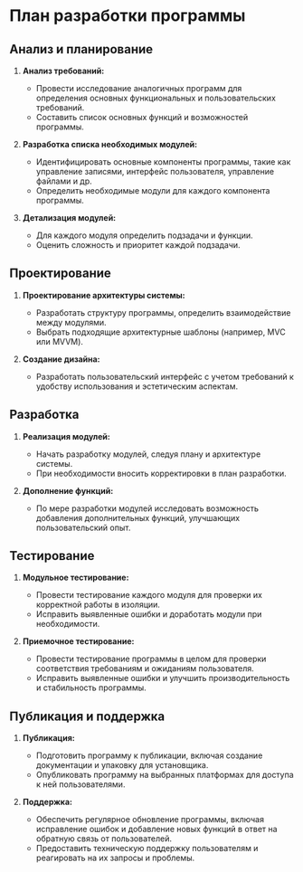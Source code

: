 # План разработки программы

## Анализ и планирование
1. **Анализ требований:**
   - Провести исследование аналогичных программ для определения основных функциональных и пользовательских требований.
   - Составить список основных функций и возможностей программы.

2. **Разработка списка необходимых модулей:**
   - Идентифицировать основные компоненты программы, такие как управление записями, интерфейс пользователя, управление файлами и др.
   - Определить необходимые модули для каждого компонента программы.

3. **Детализация модулей:**
   - Для каждого модуля определить подзадачи и функции.
   - Оценить сложность и приоритет каждой подзадачи.

## Проектирование
1. **Проектирование архитектуры системы:**
   - Разработать структуру программы, определить взаимодействие между модулями.
   - Выбрать подходящие архитектурные шаблоны (например, MVC или MVVM).

2. **Создание дизайна:**
   - Разработать пользовательский интерфейс с учетом требований к удобству использования и эстетическим аспектам.

## Разработка
1. **Реализация модулей:**
   - Начать разработку модулей, следуя плану и архитектуре системы.
   - При необходимости вносить корректировки в план разработки.

2. **Дополнение функций:**
   - По мере разработки модулей исследовать возможность добавления дополнительных функций, улучшающих пользовательский опыт.

## Тестирование
1. **Модульное тестирование:**
   - Провести тестирование каждого модуля для проверки их корректной работы в изоляции.
   - Исправить выявленные ошибки и доработать модули при необходимости.

2. **Приемочное тестирование:**
   - Провести тестирование программы в целом для проверки соответствия требованиям и ожиданиям пользователя.
   - Исправить выявленные ошибки и улучшить производительность и стабильность программы.

## Публикация и поддержка
1. **Публикация:**
   - Подготовить программу к публикации, включая создание документации и упаковку для установщика.
   - Опубликовать программу на выбранных платформах для доступа к ней пользователями.

2. **Поддержка:**
   - Обеспечить регулярное обновление программы, включая исправление ошибок и добавление новых функций в ответ на обратную связь от пользователей.
   - Предоставить техническую поддержку пользователям и реагировать на их запросы и проблемы.